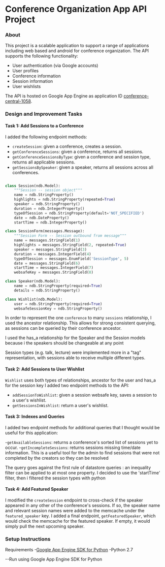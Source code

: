 # Conference Organization App API Project

### About

This project is a scalable application to support a range of applications including web based and android for conference organization.  The API supports the following functionality:

- User authentication (via Google accounts)
- User profiles
- Conference information
- Session information
- User wishlists

The API is hosted on Google App Engine as application ID [conference-central-1058](https://conference-central-1058.appspot.com).

### Design and Improvement Tasks

#### Task 1: Add Sessions to a Conference

I added the following endpoint methods:

- `createSession`: given a conference, creates a session.
- `getConferenceSessions`: given a conference, returns all sessions.
- `getConferenceSessionsByType`: given a conference and session type, returns all applicable sessions.
- `getSessionsBySpeaker`: given a speaker, returns all sessions across all conferences.



```python

class Session(ndb.Model):
    """Session -- session object"""
    name = ndb.StringProperty()
    highlights = ndb.StringProperty(repeated=True)
    speaker = ndb.StringProperty()
    duration = ndb.IntegerProperty()
    typeOfSession = ndb.StringProperty(default='NOT_SPECIFIED')
    date = ndb.DateProperty()
    startTime = ndb.IntegerProperty()

class SessionForm(messages.Message):
    """Session Form -- Session outbound from message"""
    name = messages.StringField(1)
    highlights = messages.StringField(2, repeated=True)
    speaker = messages.StringField(3)
    duration = messages.IntegerField(4)
    typeOfSession = messages.EnumField('SessionType', 5)
    date = messages.StringField(6)
    startTime = messages.IntegerField(7)
    websafeKey = messages.StringField(8)

class Speaker(ndb.Model):
    name = ndb.StringProperty(required=True)
    details = ndb.StringProperty()

class Wishlist(ndb.Model):
    user = ndb.StringProperty(required=True)
    websafeSessionKey = ndb.StringProperty()

```


In order to represent the one `conference` to many `sessions` relationship, I used the ancestor relationship.  This allows for strong consistent querying, as sessions can be queried by their conference ancestor.

I used the has_a relationship for the Speaker and the Session models because i the speakers should be changeable at any point

Session types (e.g. talk, lecture) were implemented more in a "tag" representation, with sessions able to receive multiple different types.


#### Task 2: Add Sessions to User Wishlist

`Wishlist` uses both types of relationships, ancestor for the user and has_a for the session key
I added two endpoint methods to the API:

- `addSessionToWishlist`: given a session websafe key, saves a session to a user's wishlist.
- `getSessionsInWishlist`: return a user's wishlist.

#### Task 3: Indexes and Queries

I added two endpoint methods for additional queries that I thought would be useful for this application:

-`getAvailableSessions`: returns a conference's sorted list of sessions yet to occur.
-`getIncompleteSessions`: returns sessions missing time/date information. This is a useful tool for the admin to find sessions that were not completed by the creators so they can be resolved

The query goes against the first rule of datastore queries : an inequality filter can be applied to at most one property.
I decided to use the 'startTime' filter, then i filtered the session types with python


#### Task 4: Add Featured Speaker

I modified the `createSession` endpoint to cross-check if the speaker appeared in any other of the conference's sessions.  If so, the speaker name and relevant session names were added to the memcache under the `featured_speaker` key.  I added a final endpoint, `getFeaturedSpeaker`, which would check the memcache for the featured speaker.  If empty, it would simply pull the next upcoming speaker.

### Setup Instructions

Requirements
-[Google App Engine SDK for Python](https://cloud.google.com/appengine/downloads)
-Python 2.7

--Run using Google App Engine SDK for Python


